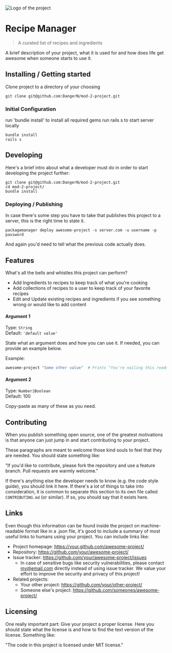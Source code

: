 ![Logo of the project](https://raw.githubusercontent.com/jehna/readme-best-practices/master/sample-logo.png)

# Recipe Manager
> A curated list of recipes and ingredients

A brief description of your project, what it is used for and how does life get
awesome when someone starts to use it.

## Installing / Getting started

Clone project to a directory of your choosing

```shell
git clone git@github.com:DangerN/mod-2-project.git
```

### Initial Configuration

run 'bundle install' to install all required gems
run rails s to start server locally

```
bundle install
rails s
```

## Developing

Here's a brief intro about what a developer must do in order to start developing
the project further:

```shell
git clone git@github.com:DangerN/mod-2-project.git
cd mod-2-project/
bundle install
```


### Deploying / Publishing

In case there's some step you have to take that publishes this project to a
server, this is the right time to state it.

```shell
packagemanager deploy awesome-project -s server.com -u username -p password
```

And again you'd need to tell what the previous code actually does.

## Features

What's all the bells and whistles this project can perform?
* Add Ingredients to recipes to keep track of what you're cooking
* Add collections of recipes to a user to keep track of your favorite recipes
* Edit and Update existing recipes and ingredients if you see something wrong or would like to add content


#### Argument 1
Type: `String`  
Default: `'default value'`

State what an argument does and how you can use it. If needed, you can provide
an example below.

Example:
```bash
awesome-project "Some other value"  # Prints "You're nailing this readme!"
```

#### Argument 2
Type: `Number|Boolean`  
Default: 100

Copy-paste as many of these as you need.

## Contributing

When you publish something open source, one of the greatest motivations is that
anyone can just jump in and start contributing to your project.

These paragraphs are meant to welcome those kind souls to feel that they are
needed. You should state something like:

"If you'd like to contribute, please fork the repository and use a feature
branch. Pull requests are warmly welcome."

If there's anything else the developer needs to know (e.g. the code style
guide), you should link it here. If there's a lot of things to take into
consideration, it is common to separate this section to its own file called
`CONTRIBUTING.md` (or similar). If so, you should say that it exists here.

## Links

Even though this information can be found inside the project on machine-readable
format like in a .json file, it's good to include a summary of most useful
links to humans using your project. You can include links like:

- Project homepage: https://your.github.com/awesome-project/
- Repository: https://github.com/your/awesome-project/
- Issue tracker: https://github.com/your/awesome-project/issues
  - In case of sensitive bugs like security vulnerabilities, please contact
    my@email.com directly instead of using issue tracker. We value your effort
    to improve the security and privacy of this project!
- Related projects:
  - Your other project: https://github.com/your/other-project/
  - Someone else's project: https://github.com/someones/awesome-project/


## Licensing

One really important part: Give your project a proper license. Here you should
state what the license is and how to find the text version of the license.
Something like:

"The code in this project is licensed under MIT license."
